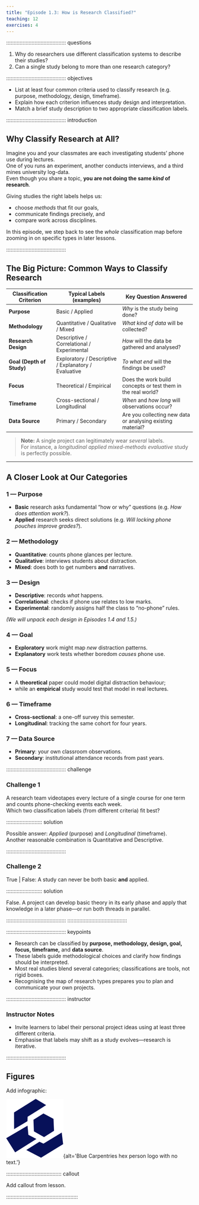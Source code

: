 ```yaml
---
title: "Episode 1.3: How is Research Classified?"
teaching: 12
exercises: 4
---
```


:::::::::::::::::::::::::::::::::::::::: questions

1. Why do researchers use different classification systems to describe their studies?  
2. Can a single study belong to more than one research category?  

:::::::::::::::::::::::::::::::::::::::: objectives

- List at least four common criteria used to classify research (e.g. purpose, methodology, design, timeframe).  
- Explain how each criterion influences study design and interpretation.  
- Match a brief study description to two appropriate classification labels.  

:::::::::::::::::::::::::::::::::::::::: introduction

## Why Classify Research at All?

Imagine you and your classmates are each investigating students’ phone use during lectures.  
One of you runs an experiment, another conducts interviews, and a third mines university log-data.  
Even though you share a topic, **you are not doing the same *kind* of research**.

Giving studies the right labels helps us:

- choose *methods* that fit our goals,  
- communicate findings precisely, and  
- compare work across disciplines.

In this episode, we step back to see the *whole* classification map before zooming in on specific types in later lessons.

::::::::::::::::::::::::::::::::::::::::

## The Big Picture: Common Ways to Classify Research

| Classification Criterion | Typical Labels (examples) | Key Question Answered |
|--------------------------|---------------------------|-----------------------|
| **Purpose**              | Basic / Applied           | *Why* is the study being done? |
| **Methodology**          | Quantitative / Qualitative / Mixed | *What kind of data* will be collected? |
| **Research Design**      | Descriptive / Correlational / Experimental | *How* will the data be gathered and analysed? |
| **Goal (Depth of Study)**| Exploratory / Descriptive / Explanatory / Evaluative | *To what end* will the findings be used? |
| **Focus**                | Theoretical / Empirical   | Does the work build concepts or test them in the real world? |
| **Timeframe**            | Cross-sectional / Longitudinal | *When* and *how long* will observations occur? |
| **Data Source**          | Primary / Secondary       | Are you collecting new data or analysing existing material? |

> **Note:** A single project can legitimately wear *several* labels.  
> For instance, a *longitudinal applied mixed-methods evaluative* study is perfectly possible.

---

## A Closer Look at Our Categories

### 1&nbsp;—&nbsp;Purpose  
- **Basic** research asks fundamental “how or why” questions (e.g. *How does attention work?*).  
- **Applied** research seeks direct solutions (e.g. *Will locking phone pouches improve grades?*).

### 2&nbsp;—&nbsp;Methodology  
- **Quantitative**: counts phone glances per lecture.  
- **Qualitative**: interviews students about distraction.  
- **Mixed**: does both to get numbers **and** narratives.

### 3&nbsp;—&nbsp;Design  
- **Descriptive**: records *what* happens.  
- **Correlational**: checks if phone use relates to low marks.  
- **Experimental**: randomly assigns half the class to “no-phone” rules.

*(We will unpack each design in Episodes 1.4 and 1.5.)*

### 4&nbsp;—&nbsp;Goal  
- **Exploratory** work might map *new* distraction patterns.  
- **Explanatory** work tests whether boredom *causes* phone use.

### 5&nbsp;—&nbsp;Focus  
- A **theoretical** paper could model digital distraction behaviour;  
- while an **empirical** study would test that model in real lectures.

### 6&nbsp;—&nbsp;Timeframe  
- **Cross-sectional**: a one-off survey this semester.  
- **Longitudinal**: tracking the same cohort for four years.

### 7&nbsp;—&nbsp;Data Source  
- **Primary**: your own classroom observations.  
- **Secondary**: institutional attendance records from past years.

:::::::::::::::::::::::::::::::::::::::: challenge

### Challenge 1   
A research team videotapes every lecture of a single course for one term and counts phone-checking events each week.  
Which two classification labels (from different criteria) fit best?

:::::::::::::::::::::::: solution

Possible answer: *Applied* (purpose) and *Longitudinal* (timeframe).  
Another reasonable combination is Quantitative and Descriptive.

::::::::::::::::::::::::::::::::::::::::

### Challenge 2   
True | False: A study can never be both basic **and** applied.

:::::::::::::::::::::::: solution

False. A project can develop basic theory in its early phase and apply that knowledge in a later phase—or run both threads in parallel.

::::::::::::::::::::::::::::::::::::::::
::::::::::::::::::::::::::::::::::::::::

:::::::::::::::::::::::::::::::::::::::: keypoints

- Research can be classified by **purpose, methodology, design, goal, focus, timeframe,** and **data source**.  
- These labels guide methodological choices and clarify how findings should be interpreted.  
- Most real studies blend several categories; classifications are tools, not rigid boxes.  
- Recognising the map of research types prepares you to plan and communicate your own projects.

:::::::::::::::::::::::::::::::::::::::: instructor

### Instructor Notes

- Invite learners to label their personal project ideas using at least three different criteria.  
- Emphasise that labels may shift as a study evolves—research is iterative.

::::::::::::::::::::::::::::::::::::::::

## Figures

Add infographic:

![You belong in The Carpentries!](https://raw.githubusercontent.com/carpentries/logo/master/Badge_Carpentries.svg){alt='Blue Carpentries hex person logo with no text.'}

::::::::::::::::::::::::::::::::::::: callout

Add callout from lesson.

::::::::::::::::::::::::::::::::::::::::::::::::
